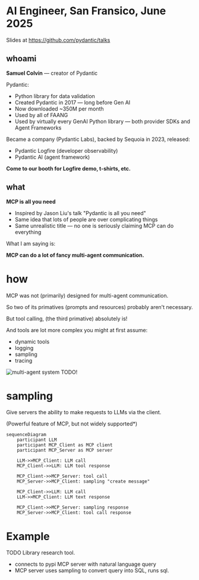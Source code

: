# AI Engineer, San Fransico, June 2025

Slides at <https://github.com/pydantic/talks>

## whoami

**Samuel Colvin** — creator of Pydantic

Pydantic:
* Python library for data validation
* Created Pydantic in 2017 — long before Gen AI
* Now downloaded ~350M per month
* Used by all of FAANG
* Used by virtually every GenAI Python library — both provider SDKs and Agent Frameworks

Became a company (Pydantic Labs), backed by Sequoia in 2023, released:
* Pydantic Logfire (developer observability)
* Pydantic AI (agent framework)

**Come to our booth for Logfire demo, t-shirts, etc.**
















## what

**MCP is all you need**

* Inspired by Jason Liu's talk "Pydantic is all you need"
* Same idea that lots of people are over complicating things
* Same unrealistic title — no one is seriously claiming MCP can do everything

What I am saying is:

**MCP can do a lot of fancy multi-agent communication.**
















# how

MCP was not (primarily) designed for multi-agent communication.

So two of its primatives (prompts and resources) probably aren't necessary.

But tool calling, (the third primative) absolutely is!

And tools are lot more complex you might at first assume:
* dynamic tools
* logging
* sampling
* tracing

![multi-agent system](mcp.svg) TODO!











# sampling

Give servers the ability to make requests to LLMs via the client.

(Powerful feature of MCP, but not widely supported*)


```mermaid
sequenceDiagram
    participant LLM
    participant MCP_Client as MCP client
    participant MCP_Server as MCP server

    LLM->>MCP_Client: LLM call
    MCP_Client->>LLM: LLM tool response

    MCP_Client->>MCP_Server: tool call
    MCP_Server->>MCP_Client: sampling "create message"

    MCP_Client->>LLM: LLM call
    LLM->>MCP_Client: LLM text response

    MCP_Client->>MCP_Server: sampling response
    MCP_Server->>MCP_Client: tool call response
```


















# Example

TODO Library research tool.
* connects to pypi MCP server with natural language query
* MCP server uses sampling to convert query into SQL, runs sql.
